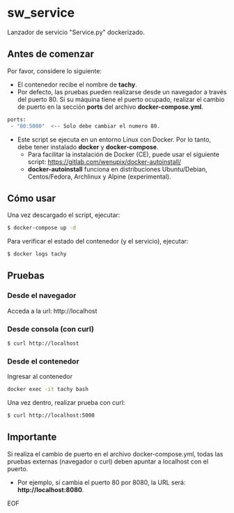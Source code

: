 # sw_service
Lanzador de servicio "Service.py" dockerizado.


## Antes de comenzar
Por favor, considere lo siguiente:
- El contenedor recibe el nombre de **tachy**.
- Por defecto, las pruebas pueden realizarse desde un navegador a través del puerto 80. Si su máquina tiene el puerto ocupado, realizar el cambio de puerto en la sección **ports** del archivo **docker-compose.yml**.
```sh
ports:
 - "80:5000"  <-- Solo debe cambiar el numero 80.
```
- Este script se ejecuta en un entorno Linux con Docker. Por lo tanto, debe tener instalado **docker** y **docker-compose**.
  - Para facilitar la instalación de Docker (CE), puede usar el siguiente script: https://gitlab.com/wenupix/docker-autoinstall/
  - **docker-autoinstall** funciona en distribuciones Ubuntu/Debian, Centos/Fedora, Archlinux y Alpine (experimental).
    
 
## Cómo usar
Una vez descargado el script, ejecutar:
```sh
$ docker-compose up -d
```
Para verificar el estado del contenedor (y el servicio), ejecutar:
```sh
$ docker logs tachy
```

## Pruebas
### Desde el navegador
Acceda a la url: http://localhost

### Desde consola (con curl)
```sh
$ curl http://localhost
```
### Desde el contenedor
Ingresar al contenedor
```sh
docker exec -it tachy bash
```
Una vez dentro, realizar prueba con curl:
```sh
$ curl http://localhost:5000
```

## Importante
Si realiza el cambio de puerto en el archivo docker-compose.yml, todas las pruebas externas (navegador o curl) deben apuntar a localhost con el puerto.
- Por ejemplo, si cambia el puerto 80 por 8080, la URL será: **http://localhost:8080**.




EOF
